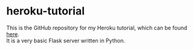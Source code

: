 # heroku-tutorial
This is the GitHub repository for my Heroku tutorial, which can be found [here](https://connorstevens.dev/#tutorials).\
It is a very basic Flask server written in Python.
